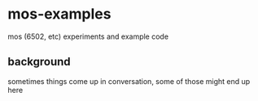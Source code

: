 # mos-examples
mos (6502, etc) experiments and example code

## background
sometimes things come up in conversation, some of those might end up
here
